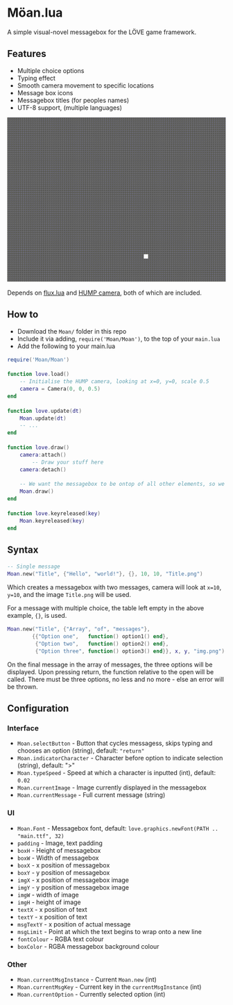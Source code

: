 # Möan.lua

A simple visual-novel messagebox for the LÖVE game framework.

## Features

- Multiple choice options
- Typing effect
- Smooth camera movement to specific locations
- Message box icons
- Messagebox titles (for peoples names)
- UTF-8 support, (multiple languages)

![Preview of Moan.lua](preview.gif)

Depends on [flux.lua](https://github.com/rxi/flux) and [HUMP camera](https://github.com/vrld/hump), both of which are included.

## How to

* Download the `Moan/` folder in this repo
* Include it via adding, `require('Moan/Moan')`, to the top of your `main.lua`
* Add the following to your main.lua

```lua
require('Moan/Moan')

function love.load()
	-- Initialise the HUMP camera, looking at x=0, y=0, scale 0.5
    camera = Camera(0, 0, 0.5)
end

function love.update(dt)
	Moan.update(dt)
	-- ...
end

function love.draw()
    camera:attach()
    	-- Draw your stuff here
    camera:detach()

    -- We want the messagebox to be ontop of all other elements, so we draw it last
	Moan.draw()
end

function love.keyreleased(key)
    Moan.keyreleased(key)
end
```

## Syntax

```lua
-- Single message
Moan.new("Title", {"Hello", "world!"}, {}, 10, 10, "Title.png")
```
Which creates a messagebox with two messages, camera will look at `x=10`, `y=10`, and the image `Title.png` will be used.

For a message with multiple choice, the table left empty in the above example, `{}`, is used.
```lua
Moan.new("Title", {"Array", "of", "messages"},
		{{"Option one",   function() option1() end},
		 {"Option two",   function() option2() end},
		 {"Option three", function() option3() end}}, x, y, "img.png")
```

On the final message in the array of messages, the three options will be displayed. Upon pressing return, the function relative to the open will be called.
There must be three options, no less and no more - else an error will be thrown.

## Configuration

### Interface
* `Moan.selectButton` - Button that cycles messagess, skips typing and chooses an option (string), default: `"return"`
* `Moan.indicatorCharacter` - Character before option to indicate selection (string), default: ">"
* `Moan.typeSpeed` - Speed at which a character is inputted (int), default: `0.02`
* `Moan.currentImage` - Image currently displayed in the messagebox
* `Moan.currentMessage` - Full current message (string)

### UI
* `Moan.Font` - Messagebox font, default: `love.graphics.newFont(PATH .. "main.ttf", 32)`
* `padding` - Image, text padding
* `boxH` - Height of messagebox
* `boxW` - Width of messagebox
* `boxX` - x position of messagebox
* `boxY` - y position of messagebox
* `imgX` - x position of messagebox image
* `imgY` - y position of messagebox image
* `imgW` - width of image
* `imgH` - height of image
* `textX` - x position of text
* `textY` - x position of text
* `msgTextY` - x position of actual message
* `msgLimit` - Point at which the text begins to wrap onto a new line
* `fontColour` - RGBA text colour
* `boxColor` - RGBA messagebox background colour

### Other
* `Moan.currentMsgInstance` - Current `Moan.new` (int)
* `Moan.currentMsgKey` - Current key in the `currentMsgInstance` (int)
* `Moan.currentOption` - Currently selected option (int)